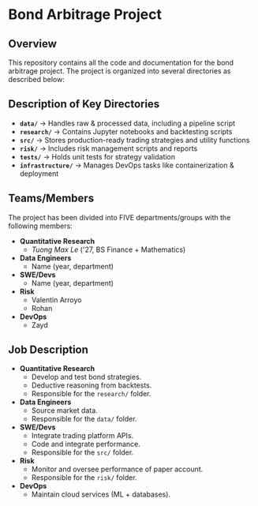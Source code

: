 # Bond Arbitrage Project
## **Overview**
This repository contains all the code and documentation for the bond arbitrage project. The project is organized into several directories as described below:


## **Description of Key Directories**  

- **`data/`** → Handles raw & processed data, including a pipeline script  
- **`research/`** → Contains Jupyter notebooks and backtesting scripts  
- **`src/`** → Stores production-ready trading strategies and utility functions  
- **`risk/`** → Includes risk management scripts and reports  
- **`tests/`** → Holds unit tests for strategy validation  
- **`infrastructure/`** → Manages DevOps tasks like containerization & deployment  


## Teams/Members
The project has been divided into FIVE departments/groups with the following members:
- **Quantitative Research**
  - *Tuong Max Le* ('27, BS Finance + Mathematics)
- **Data Engineers**
  - Name (year, department)
- **SWE/Devs**
  - Name (year, department)
- **Risk**
  - Valentin Arroyo
  - Rohan 
- **DevOps**
  - Zayd

## **Job Description**
- **Quantitative Research**
  - Develop and test bond strategies.
  - Deductive reasoning from backtests.
  - Responsible for the `research/` folder.
- **Data Engineers**
  - Source market data.
  - Responsible for the `data/` folder.
- **SWE/Devs**
  - Integrate trading platform APIs.
  - Code and integrate performance.
  - Responsible for the `src/` folder.
- **Risk**
  - Monitor and oversee performance of paper account.
  - Responsible for the `risk/` folder.
- **DevOps**
  - Maintain cloud services (ML + databases).
